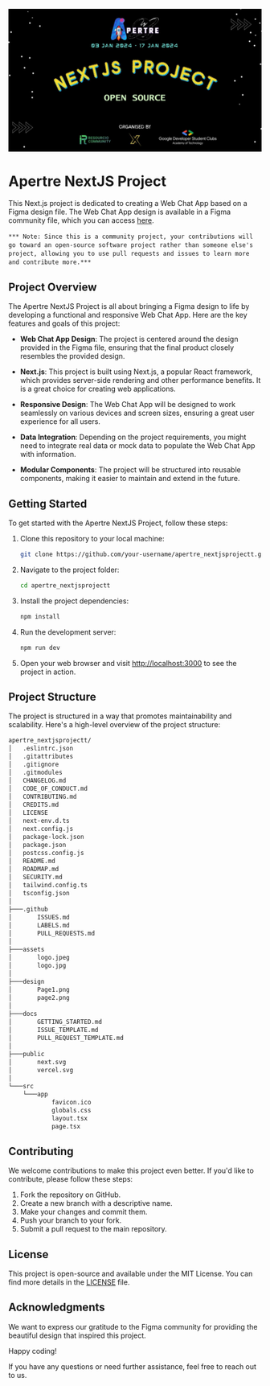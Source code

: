 ![Logo](./assets/logo.jpeg)


# Apertre NextJS Project

This Next.js project is dedicated to creating a Web Chat App based on a Figma design file. The Web Chat App design is available in a Figma community file, which you can access [here](https://www.figma.com/file/BcNhPtrX9pwbCFUWVNL8Zn/Chatting-app-with-summarizer-(Community)?type=design&node-id=0%3A1&mode=design&t=wAzxO7mh1glHjPCh-1).

`*** Note: Since this is a community project, your contributions will go toward an open-source software project rather than someone else's project, allowing you to use pull requests and issues to learn more and contribute more.***`

## Project Overview

The Apertre NextJS Project is all about bringing a Figma design to life by developing a functional and responsive Web Chat App. Here are the key features and goals of this project:

- **Web Chat App Design**: The project is centered around the design provided in the Figma file, ensuring that the final product closely resembles the provided design.

- **Next.js**: This project is built using Next.js, a popular React framework, which provides server-side rendering and other performance benefits. It is a great choice for creating web applications.

- **Responsive Design**: The Web Chat App will be designed to work seamlessly on various devices and screen sizes, ensuring a great user experience for all users.

- **Data Integration**: Depending on the project requirements, you might need to integrate real data or mock data to populate the Web Chat App with information.

- **Modular Components**: The project will be structured into reusable components, making it easier to maintain and extend in the future.

## Getting Started

To get started with the Apertre NextJS Project, follow these steps:

1. Clone this repository to your local machine:

   ```bash
   git clone https://github.com/your-username/apertre_nextjsprojectt.git
   ```

2. Navigate to the project folder:

   ```bash
   cd apertre_nextjsprojectt
   ```

3. Install the project dependencies:

   ```bash
   npm install
   ```

4. Run the development server:

   ```bash
   npm run dev
   ```

5. Open your web browser and visit [http://localhost:3000](http://localhost:3000) to see the project in action.

## Project Structure

The project is structured in a way that promotes maintainability and scalability. Here's a high-level overview of the project structure:

```
apertre_nextjsprojectt/
│   .eslintrc.json
│   .gitattributes
│   .gitignore
│   .gitmodules
│   CHANGELOG.md
│   CODE_OF_CONDUCT.md
│   CONTRIBUTING.md
│   CREDITS.md
│   LICENSE
│   next-env.d.ts
│   next.config.js
│   package-lock.json
│   package.json
│   postcss.config.js
│   README.md
│   ROADMAP.md
│   SECURITY.md
│   tailwind.config.ts
│   tsconfig.json
│
├───.github
│       ISSUES.md
│       LABELS.md
│       PULL_REQUESTS.md
│
├───assets
│       logo.jpeg
│       logo.jpg
│
├───design
│       Page1.png
│       page2.png
│
├───docs
│       GETTING_STARTED.md
│       ISSUE_TEMPLATE.md
│       PULL_REQUEST_TEMPLATE.md
│
├───public
│       next.svg
│       vercel.svg
│
└───src
    └───app
            favicon.ico
            globals.css
            layout.tsx
            page.tsx
```

## Contributing

We welcome contributions to make this project even better. If you'd like to contribute, please follow these steps:

1. Fork the repository on GitHub.
2. Create a new branch with a descriptive name.
3. Make your changes and commit them.
4. Push your branch to your fork.
5. Submit a pull request to the main repository.

## License

This project is open-source and available under the MIT License. You can find more details in the [LICENSE](LICENSE) file.

## Acknowledgments

We want to express our gratitude to the Figma community for providing the beautiful design that inspired this project.

Happy coding!

If you have any questions or need further assistance, feel free to reach out to us.
